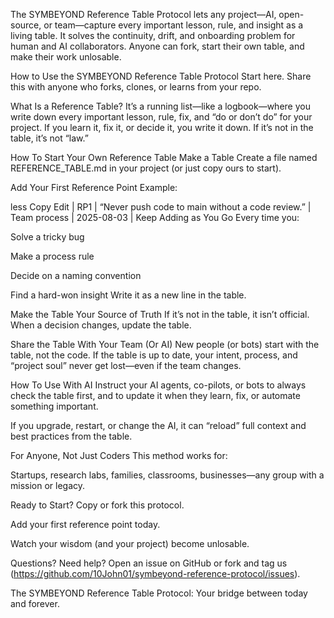 The SYMBEYOND Reference Table Protocol lets any project—AI, open-source, or team—capture every important lesson, rule, and insight as a living table. It solves the continuity, drift, and onboarding problem for human and AI collaborators. Anyone can fork, start their own table, and make their work unlosable.

How to Use the SYMBEYOND Reference Table Protocol
Start here. Share this with anyone who forks, clones, or learns from your repo.

What Is a Reference Table?
It’s a running list—like a logbook—where you write down every important lesson, rule, fix, and “do or don’t do” for your project.
If you learn it, fix it, or decide it, you write it down.
If it’s not in the table, it’s not “law.”

How To Start Your Own Reference Table
Make a Table
Create a file named REFERENCE_TABLE.md in your project (or just copy ours to start).

Add Your First Reference Point
Example:

less
Copy
Edit
| RP1 | “Never push code to main without a code review.” | Team process | 2025-08-03 |
Keep Adding as You Go
Every time you:

Solve a tricky bug

Make a process rule

Decide on a naming convention

Find a hard-won insight
Write it as a new line in the table.

Make the Table Your Source of Truth
If it’s not in the table, it isn’t official.
When a decision changes, update the table.

Share the Table With Your Team (Or AI)
New people (or bots) start with the table, not the code.
If the table is up to date, your intent, process, and “project soul” never get lost—even if the team changes.

How To Use With AI
Instruct your AI agents, co-pilots, or bots to always check the table first, and to update it when they learn, fix, or automate something important.

If you upgrade, restart, or change the AI, it can “reload” full context and best practices from the table.

For Anyone, Not Just Coders
This method works for:

Startups, research labs, families, classrooms, businesses—any group with a mission or legacy.

Ready to Start?
Copy or fork this protocol.

Add your first reference point today.

Watch your wisdom (and your project) become unlosable.

Questions? Need help? Open an issue on GitHub or fork and tag us (https://github.com/10John01/symbeyond-reference-protocol/issues).

The SYMBEYOND Reference Table Protocol:
Your bridge between today and forever.
